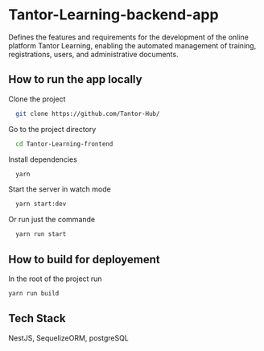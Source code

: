 # Tantor-Learning-backend-app

Defines the features and requirements for the development of the online platform Tantor Learning, enabling the automated management of training, registrations, users, and administrative documents.

## How to run the app locally

Clone the project

```bash
  git clone https://github.com/Tantor-Hub/
```

Go to the project directory

```bash
  cd Tantor-Learning-frontend
```

Install dependencies

```bash
  yarn 
```

Start the server in watch mode

```bash
  yarn start:dev
```

Or run just the commande

```bash
  yarn run start
```

## How to build for deployement

In the root of the project run

```bash
yarn run build
```

## Tech Stack

NestJS, SequelizeORM, postgreSQL
